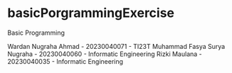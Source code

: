 # basicPorgrammingExercise
Basic Programming

Wardan Nugraha Ahmad - 20230040071 - TI23T
Muhammad Fasya Surya Nugraha - 20230040060 - Informatic Engineering
Rizki Maulana - 20230040035 - Informatic Engineering
